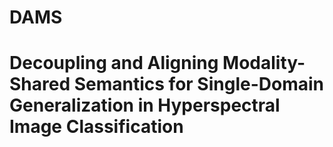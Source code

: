 # DAMS
# Decoupling and Aligning Modality-Shared Semantics for Single-Domain Generalization in Hyperspectral Image Classification
